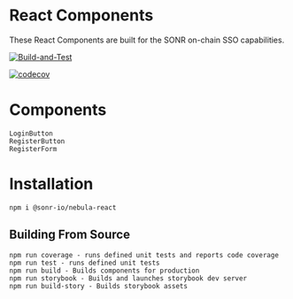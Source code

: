 # React Components

These React Components are built for the SONR on-chain SSO capabilities.

[![Build-and-Test](https://github.com/sonr-io/nebula-react/actions/workflows/Build-and-Test.yml/badge.svg)](https://github.com/sonr-io/nebula-react/actions/workflows/Build-and-Test.yml)

[![codecov](https://codecov.io/gh/sonr-io/nebula-react/branch/master/graph/badge.svg?token=HFU0JADDVV)](https://codecov.io/gh/sonr-io/nebula-react)
# Components
```
LoginButton
RegisterButton
RegisterForm
```

# Installation

```
npm i @sonr-io/nebula-react
```

## Building From Source

```
npm run coverage - runs defined unit tests and reports code coverage
npm run test - runs defined unit tests
npm run build - Builds components for production
npm run storybook - Builds and launches storybook dev server
npm run build-story - Builds storybook assets
```
